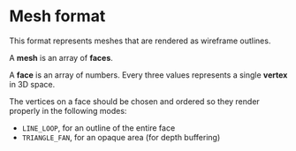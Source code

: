 # Mesh format

This format represents meshes that are rendered as wireframe outlines.

A **mesh** is an array of **faces**.

A **face** is an array of numbers. Every three values represents a single **vertex** in 3D space.

The vertices on a face should be chosen and ordered so they render properly in the following modes:

- `LINE_LOOP`, for an outline of the entire face
- `TRIANGLE_FAN`, for an opaque area (for depth buffering)
